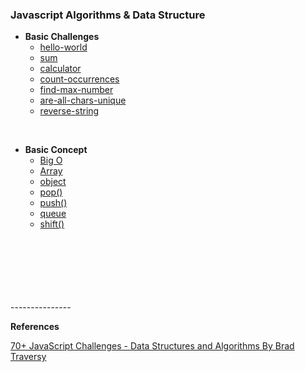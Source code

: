 ### Javascript Algorithms & Data Structure

- <b>Basic Challenges</b>
  - [hello-world](2.basic-challenges/)
  - [sum](2.basic-challenges/)
  - [calculator](2.basic-challenges/)
  - [count-occurrences](2.basic-challenges/)
  - [find-max-number](2.basic-challenges/)
  - [are-all-chars-unique](2.basic-challenges/)
  - [reverse-string](2.basic-challenges/)
<br>

- <b>Basic Concept</b>
  - [Big O](1.basic/bigO.js)
  - [Array](1.basic/array.js)
  - [object](1.basic/object.js)
  - [pop()](1.basic/pop().js)
  - [push()](1.basic/push().js)
  - [queue](1.basic/queue.js)
  - [shift()](1.basic/shift().js)
<br>
<br>
<br>
<br>
<br>
<br>
---------------
<p><b>References</b></p>
<a href="https://learning.oreilly.com/course/70-javascript-challenges/9781835468814/">70+ JavaScript Challenges - Data Structures and Algorithms By Brad Traversy</a>


